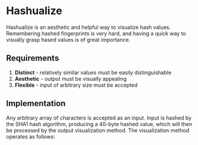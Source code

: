 Hashualize
==========

Hashualize is an aesthetic and helpful way to visualize hash values. Remembering hashed fingerprints is very hard, and having a quick way to visually grasp hased values is of great importance.

Requirements
------------

  1. **Distinct** - relatively similar values must be easily distinguishable
  2. **Aesthetic** - output must be visually appealing
  3. **Flexible** - input of arbitrary size must be accepted

Implementation
--------------

Any arbitrary array of characters is accepted as an input. Input is hashed by the SHA1 hash algorithm, producing a 40-byte hashed value, which will then be processed by the output visualization method. The visualization method operates as follows:


 

 
